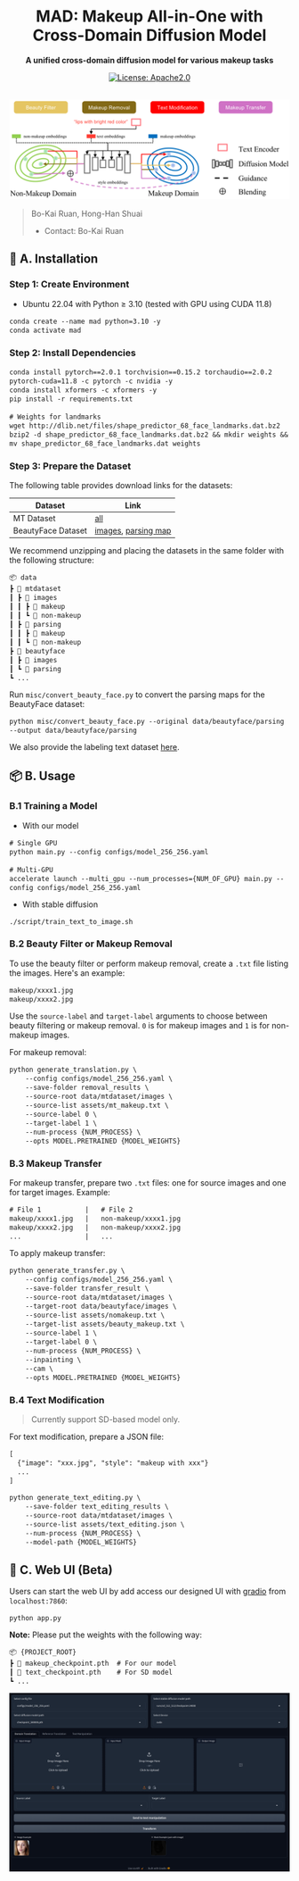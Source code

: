 <div id="top" align="center">

<h1>MAD: Makeup All-in-One with Cross-Domain Diffusion Model</h1>

<p><strong>A unified cross-domain diffusion model for various makeup tasks</strong></p>

<a href="#license-and-citation">
  <img alt="License: Apache2.0" src="https://img.shields.io/badge/license-Apache%202.0-blue.svg"/>
</a><br/><br/>

<img src="docs/static/images/all_in_one_vis.svg" alt="Pipeline Image"/><br/>

</div>

> Bo-Kai Ruan, Hong-Han Shuai
>
> * Contact: Bo-Kai Ruan

## 🚀 A. Installation

### Step 1: Create Environment

* Ubuntu 22.04 with Python ≥ 3.10 (tested with GPU using CUDA 11.8)

```shell
conda create --name mad python=3.10 -y
conda activate mad
```

### Step 2: Install Dependencies

```shell
conda install pytorch==2.0.1 torchvision==0.15.2 torchaudio==2.0.2 pytorch-cuda=11.8 -c pytorch -c nvidia -y
conda install xformers -c xformers -y
pip install -r requirements.txt

# Weights for landmarks
wget http://dlib.net/files/shape_predictor_68_face_landmarks.dat.bz2
bzip2 -d shape_predictor_68_face_landmarks.dat.bz2 && mkdir weights && mv shape_predictor_68_face_landmarks.dat weights
```

### Step 3: Prepare the Dataset

The following table provides download links for the datasets:

| Dataset            | Link                                                                                                                                                                                            |
| ------------------ | ----------------------------------------------------------------------------------------------------------------------------------------------------------------------------------------------- |
| MT Dataset         | [all](https://drive.google.com/file/d/1jP7CpiczZ9KjTQu87PEERrN7BOrxB5St/view?usp=sharing)                                                                                                       |
| BeautyFace Dataset | [images](https://drive.google.com/file/d/1mhoopmi7OlsClOuKocjldGbTYnyDzNMc/view?usp=sharing), [parsing map](https://drive.google.com/file/d/1WgadvcV1pUtEMCYxjwWBledEQfDbadn7/view?usp=sharing) |

We recommend unzipping and placing the datasets in the same folder with the following structure:

```plaintext
📦 data
┣ 📂 mtdataset
┃ ┣ 📂 images
┃ ┃ ┣ 📂 makeup
┃ ┃ ┗ 📂 non-makeup
┃ ┣ 📂 parsing
┃ ┃ ┣ 📂 makeup
┃ ┃ ┗ 📂 non-makeup
┣ 📂 beautyface
┃ ┣ 📂 images
┃ ┗ 📂 parsing
┗ ...
```

Run `misc/convert_beauty_face.py` to convert the parsing maps for the BeautyFace dataset:

```shell
python misc/convert_beauty_face.py --original data/beautyface/parsing --output data/beautyface/parsing
```

We also provide the labeling text dataset [here](data/mt_text_anno.json).

## 📦 B. Usage

### B.1 Training a Model

* With our model

```shell
# Single GPU
python main.py --config configs/model_256_256.yaml

# Multi-GPU
accelerate launch --multi_gpu --num_processes={NUM_OF_GPU} main.py --config configs/model_256_256.yaml
```

* With stable diffusion

```shell
./script/train_text_to_image.sh
```

### B.2 Beauty Filter or Makeup Removal

To use the beauty filter or perform makeup removal, create a `.txt` file listing the images. Here's an example:

```plaintext
makeup/xxxx1.jpg
makeup/xxxx2.jpg
```

Use the `source-label` and `target-label` arguments to choose between beauty filtering or makeup removal. `0` is for makeup images and `1` is for non-makeup images.

For makeup removal:

```shell
python generate_translation.py \
    --config configs/model_256_256.yaml \
    --save-folder removal_results \
    --source-root data/mtdataset/images \
    --source-list assets/mt_makeup.txt \
    --source-label 0 \
    --target-label 1 \
    --num-process {NUM_PROCESS} \
    --opts MODEL.PRETRAINED {MODEL_WEIGHTS}
```

### B.3 Makeup Transfer

For makeup transfer, prepare two `.txt` files: one for source images and one for target images. Example:

```plaintext
# File 1           |   # File 2
makeup/xxxx1.jpg   |   non-makeup/xxxx1.jpg
makeup/xxxx2.jpg   |   non-makeup/xxxx2.jpg
...                |   ...
```

To apply makeup transfer:

```shell
python generate_transfer.py \
    --config configs/model_256_256.yaml \
    --save-folder transfer_result \
    --source-root data/mtdataset/images \
    --target-root data/beautyface/images \
    --source-list assets/nomakeup.txt \
    --target-list assets/beauty_makeup.txt \
    --source-label 1 \
    --target-label 0 \
    --num-process {NUM_PROCESS} \
    --inpainting \
    --cam \
    --opts MODEL.PRETRAINED {MODEL_WEIGHTS}
```

### B.4 Text Modification

> Currently support SD-based model only.

For text modification, prepare a JSON file:

```
[
  {"image": "xxx.jpg", "style": "makeup with xxx"}
  ...
]
```

```shell
python generate_text_editing.py \
    --save-folder text_editing_results \
    --source-root data/mtdataset/images \
    --source-list assets/text_editing.json \
    --num-process {NUM_PROCESS} \
    --model-path {MODEL_WEIGHTS}
```

## 🎨 C. Web UI (Beta)

Users can start the web UI by add access our designed UI with [gradio](https://github.com/gradio-app/gradio) from `localhost:7860`:

```
python app.py
```

**Note:** Please put the weights with the following way:

```plaintext
📦 {PROJECT_ROOT}
┣ 📂 makeup_checkpoint.pth  # For our model
┃ 📂 text_checkpoint.pth    # For SD model
┗ ...
```

![gradio](assets/gradio.png)